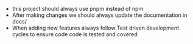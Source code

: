 - this project should always use pnpm instead of npm
- After making changes we should always update the documentation in docs/
- When adding new features always follow Test driven development cycles to ensure code code is tested and covered